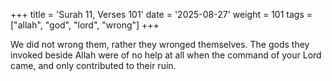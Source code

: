 +++
title = 'Surah 11, Verses 101'
date = '2025-08-27'
weight = 101
tags = ["allah", "god", "lord", "wrong"]
+++

We did not wrong them, rather they wronged themselves. The gods they invoked beside Allah were of no help at all when the command of your Lord came, and only contributed to their ruin.